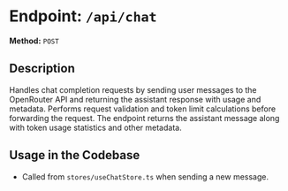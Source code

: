 # Endpoint: `/api/chat`

**Method:** `POST`

## Description
Handles chat completion requests by sending user messages to the OpenRouter API and returning the assistant response with usage and metadata. Performs request validation and token limit calculations before forwarding the request. The endpoint returns the assistant message along with token usage statistics and other metadata.

## Usage in the Codebase
- Called from `stores/useChatStore.ts` when sending a new message.


